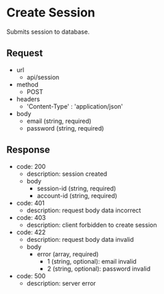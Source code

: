 # Create Session
Submits session to database.

## Request
- url
  - api/session
- method
  - POST
- headers
  - 'Content-Type' : 'application/json'
- body
  - email (string, required)
  - password (string, required)

## Response
- code: 200
  - description: session created
  - body
    - session-id (string, required)
    - account-id (string, required)
- code: 401
  - description: request body data incorrect
- code: 403
  - description: client forbidden to create session
- code: 422
  - description: request body data invalid
  - body
    - error (array, required)
      - 1 (string, optional): email invalid
      - 2 (string, optional): password invalid
- code: 500
  - description: server error
